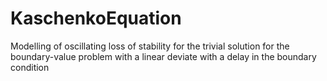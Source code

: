 # KaschenkoEquation
Modelling of oscillating loss of stability for the trivial solution for the boundary-value problem with a linear deviate with a delay in the boundary condition
